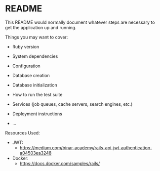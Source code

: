 # README

This README would normally document whatever steps are necessary to get the
application up and running.

Things you may want to cover:

* Ruby version

* System dependencies

* Configuration

* Database creation

* Database initialization

* How to run the test suite

* Services (job queues, cache servers, search engines, etc.)

* Deployment instructions

* ...


Resources Used:
- JWT:
  - https://medium.com/binar-academy/rails-api-jwt-authentication-a04503ea3248
- Docker:
  - https://docs.docker.com/samples/rails/
